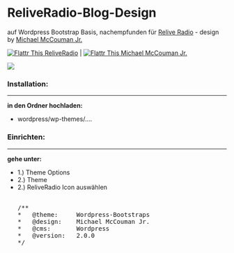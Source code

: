 ReliveRadio-Blog-Design
=======================

auf Wordpress Bootstrap Basis, nachempfunden für <a href="http://reliveradio.de">Relive Radio</a> - design by <a href="http://podunion.com/podcaster/michaelmccouman/6214/michael-mccouman-jr">Michael McCouman Jr.</a>


<a href="http://flattr.com/thing/973782/ReliveRadio-de-Podcasts-rund-um-die-Uhr">
<img src="https://raw.github.com/ReliveRadio/reliveradio-ressources/master/flattr/rr-flattr-buttons.jpg" 
alt="Flattr This" title="Flattr This" style="max-width:100%;"> ReliveRadio</a>  | 
<a href="https://flattr.com/profile/mccouman">
<img src="https://raw.github.com/ReliveRadio/reliveradio-ressources/master/flattr/rr-flattr-buttons.jpg" 
alt="Flattr This" title="Flattr This" style="max-width:100%;"> Michael McCouman Jr.</a> 


<img src="https://raw.github.com/ReliveRadio/reliveradio-wordpress-blog_theme/master/screenshot.png" /> <br />


<h3>Installation:</h3>
<hr />
<b>in den Ordner hochladen:</b><br />
<ul>
<li>wordpress/wp-themes/....</li>
</ul>

<h3>Einrichten:</h3>
<hr />
<b>gehe unter: </b></br />
<ul>
<li>1.) Theme Options</li>
<li>2.) Theme </li>
<li>2.) ReliveRadio Icon auswählen </li>
<br>
<pre>
/**
*	@theme: 	Wordpress-Bootstraps
*	@design: 	Michael McCouman Jr.
*	@cms:		Wordpress
*	@version:	2.0.0
*/
</pre>
